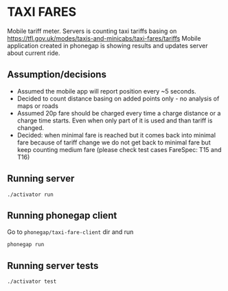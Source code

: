 TAXI FARES
==========

Mobile tariff meter.
Servers is counting taxi tariffs basing on https://tfl.gov.uk/modes/taxis-and-minicabs/taxi-fares/tariffs
Mobile application created in phonegap is showing results and updates server about current ride.

## Assumption/decisions

* Assumed the mobile app will report position every ~5 seconds.
* Decided to count distance basing on added points only - no analysis of maps or roads
* Assumed 20p fare should be charged every time a charge distance or a charge time starts. Even when only part of it is used 
  and than tariff is changed.
* Decided: when minimal fare is reached but it comes back into minimal fare because of tariff change we do not get back 
  to minimal fare but keep counting medium fare (please check test cases FareSpec: T15 and T16)


## Running server

```
./activator run
```

## Running phonegap client
 
Go to ```phonegap/taxi-fare-client``` dir and run 
```
phonegap run
```

## Running server tests

```
./activator test
```
